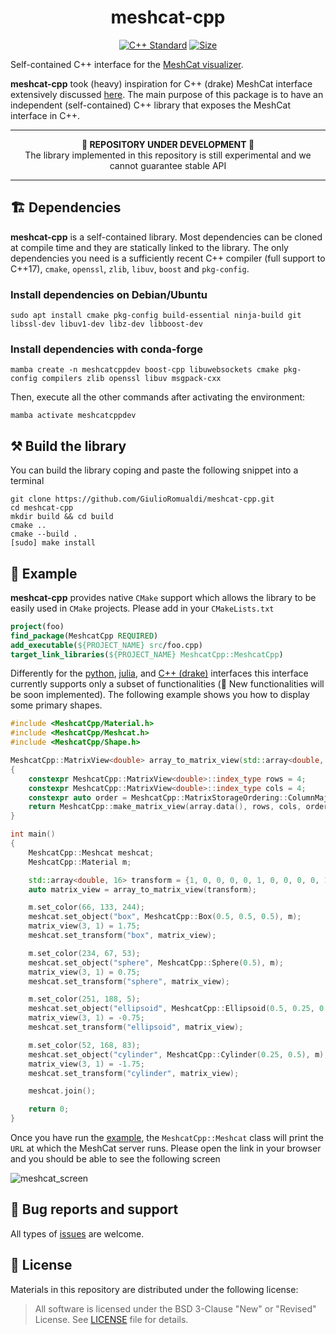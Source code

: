 <p align="center">
<h1 align="center">meshcat-cpp</h1>
</p>
<p align="center">
<a href="https://isocpp.org"><img src="https://img.shields.io/badge/standard-C++17-blue.svg?style=flat&logo=c%2B%2B" alt="C++ Standard"/></a>
<a href="./LICENSE"><img src="https://img.shields.io/badge/License-BSD_3--Clause-orange.svg" alt="Size" /></a>
</p>

Self-contained C++ interface for the [MeshCat visualizer](https://github.com/rdeits/meshcat). 

**meshcat-cpp** took (heavy) inspiration for C++ (drake) MeshCat interface extensively discussed [here](https://github.com/RobotLocomotion/drake/issues/13038). The main purpose of this package is to have an independent (self-contained) C++ library that exposes the MeshCat interface in C++. 

---

<p align="center">
  <b> 🚧 REPOSITORY UNDER DEVELOPMENT 🚧 </b>
  <br>The library implemented in this repository is still experimental and we cannot guarantee stable API
</p>

---

## 🏗️ Dependencies

**meshcat-cpp** is a self-contained library. Most dependencies can be cloned at compile time and they are statically linked to the library. The only dependencies you need is a sufficiently recent C++ compiler (full support to C++17), `cmake`, `openssl`, `zlib`, `libuv`, `boost` and `pkg-config`.

### Install dependencies on Debian/Ubuntu

~~~
sudo apt install cmake pkg-config build-essential ninja-build git libssl-dev libuv1-dev libz-dev libboost-dev
~~~

### Install dependencies with conda-forge

~~~
mamba create -n meshcatcppdev boost-cpp libuwebsockets cmake pkg-config compilers zlib openssl libuv msgpack-cxx
~~~

Then, execute all the other commands after activating the environment:
~~~
mamba activate meshcatcppdev
~~~

## ⚒️ Build the library

You can build the library coping and paste the following snippet into a terminal
```console
git clone https://github.com/GiulioRomualdi/meshcat-cpp.git
cd meshcat-cpp
mkdir build && cd build
cmake ..
cmake --build .
[sudo] make install
```
## 🏃 Example

**meshcat-cpp** provides native `CMake` support which allows the library to be easily used in `CMake` projects. Please add in your `CMakeLists.txt`
```cmake
project(foo)
find_package(MeshcatCpp REQUIRED)
add_executable(${PROJECT_NAME} src/foo.cpp)
target_link_libraries(${PROJECT_NAME} MeshcatCpp::MeshcatCpp)
```

Differently for the [python](https://github.com/rdeits/meshcat-python),
[julia](https://github.com/rdeits/MeshCat.jl), and [C++
(drake)](https://drake.mit.edu/doxygen_cxx/classdrake_1_1geometry_1_1_meshcat_visualizer.html)
interfaces this interface currently supports only a subset of functionalities (🚧 New
functionalities will be soon implemented). The following example shows you how to display some primary shapes.
```cpp
#include <MeshcatCpp/Material.h>
#include <MeshcatCpp/Meshcat.h>
#include <MeshcatCpp/Shape.h>

MeshcatCpp::MatrixView<double> array_to_matrix_view(std::array<double, 16>& array)
{
    constexpr MeshcatCpp::MatrixView<double>::index_type rows = 4;
    constexpr MeshcatCpp::MatrixView<double>::index_type cols = 4;
    constexpr auto order = MeshcatCpp::MatrixStorageOrdering::ColumnMajor;
    return MeshcatCpp::make_matrix_view(array.data(), rows, cols, order);
}

int main()
{
    MeshcatCpp::Meshcat meshcat;
    MeshcatCpp::Material m;

    std::array<double, 16> transform = {1, 0, 0, 0, 0, 1, 0, 0, 0, 0, 1, 0, 0, 0, 0, 1};
    auto matrix_view = array_to_matrix_view(transform);

    m.set_color(66, 133, 244);
    meshcat.set_object("box", MeshcatCpp::Box(0.5, 0.5, 0.5), m);
    matrix_view(3, 1) = 1.75;
    meshcat.set_transform("box", matrix_view);

    m.set_color(234, 67, 53);
    meshcat.set_object("sphere", MeshcatCpp::Sphere(0.5), m);
    matrix_view(3, 1) = 0.75;
    meshcat.set_transform("sphere", matrix_view);

    m.set_color(251, 188, 5);
    meshcat.set_object("ellipsoid", MeshcatCpp::Ellipsoid(0.5, 0.25, 0.75), m);
    matrix_view(3, 1) = -0.75;
    meshcat.set_transform("ellipsoid", matrix_view);

    m.set_color(52, 168, 83);
    meshcat.set_object("cylinder", MeshcatCpp::Cylinder(0.25, 0.5), m);
    matrix_view(3, 1) = -1.75;
    meshcat.set_transform("cylinder", matrix_view);

    meshcat.join();

    return 0;
}
```

Once you have run the [example](./examples/meshcat_example.cpp), the `MeshcatCpp::Meshcat` class will print the `URL` at which the MeshCat server runs. Please open the link in your browser and you should be able to see the following screen

![meshcat_screen](https://user-images.githubusercontent.com/16744101/211311137-3271f266-1a65-4be8-9bd9-230f32bd2d83.png)


## 🐛 Bug reports and support

All types of [issues](https://github.com/GiulioRomualdi/meshcat-cpp/issues/new) are welcome.

## 📝 License
Materials in this repository are distributed under the following license:

> All software is licensed under the BSD 3-Clause "New" or "Revised" License. See [LICENSE](https://github.com/GiulioRomualdi/meshcat-cpp/blob/master/LICENSE) file for details.

